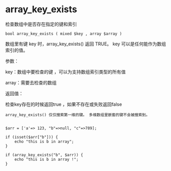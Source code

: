# array\_key\_exists

检查数组中是否存在指定的键和索引

```
bool array_key_exists ( mixed $key , array $array )
```

数组里有键 key 时，array\_key\_exists\(\) 返回 TRUE。 key 可以是任何能作为数组索引的值。

参数：

key：数组中要检查的键 ，可以为支持数组索引类型的所有值

array：需要去检查的数组

返回值：

检查key存在的时候返回true ，如果不存在或失败返回false

```
array_key_exists() 仅仅搜索第一维的键。 多维数组里嵌套的键不会被搜索到。
```

```

$arr = ['a'=> 123, "b"=>null, "c"=>789];

if (isset($arr["b"])) {
    echo "this is b in array";
}

if (array_key_exists("b", $arr)) {
    echo "this is b in array !";
}
```



